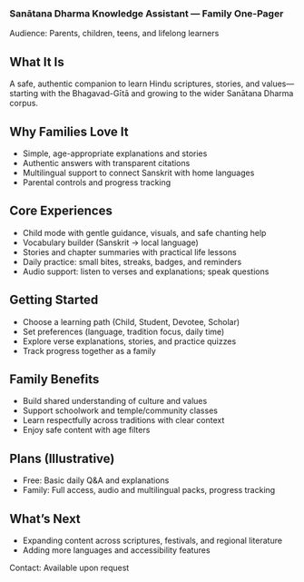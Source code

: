 ### Sanātana Dharma Knowledge Assistant — Family One-Pager

Audience: Parents, children, teens, and lifelong learners

## What It Is
A safe, authentic companion to learn Hindu scriptures, stories, and values—starting with the Bhagavad-Gītā and growing to the wider Sanātana Dharma corpus.

## Why Families Love It
- Simple, age-appropriate explanations and stories
- Authentic answers with transparent citations
- Multilingual support to connect Sanskrit with home languages
- Parental controls and progress tracking

## Core Experiences
- Child mode with gentle guidance, visuals, and safe chanting help
- Vocabulary builder (Sanskrit → local language)
- Stories and chapter summaries with practical life lessons
- Daily practice: small bites, streaks, badges, and reminders
- Audio support: listen to verses and explanations; speak questions

## Getting Started
- Choose a learning path (Child, Student, Devotee, Scholar)
- Set preferences (language, tradition focus, daily time)
- Explore verse explanations, stories, and practice quizzes
- Track progress together as a family

## Family Benefits
- Build shared understanding of culture and values
- Support schoolwork and temple/community classes
- Learn respectfully across traditions with clear context
- Enjoy safe content with age filters

## Plans (Illustrative)
- Free: Basic daily Q&A and explanations
- Family: Full access, audio and multilingual packs, progress tracking

## What’s Next
- Expanding content across scriptures, festivals, and regional literature
- Adding more languages and accessibility features

Contact: Available upon request





